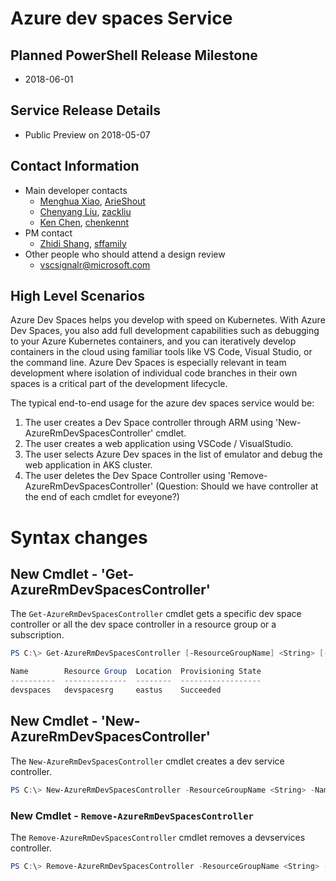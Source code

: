 # Azure dev spaces Service

## Planned PowerShell Release Milestone
- 2018-06-01

## Service Release Details
- Public Preview on 2018-05-07

## Contact Information
- Main developer contacts
   - [Menghua Xiao](menxiao@microsoft.com), [ArieShout](https://github.com/ArieShout)
   - [Chenyang Liu](chenyl@microsoft.com), [zackliu](https://github.com/zackliu)
   - [Ken Chen](kenchen@microsoft.com), [chenkennt](https://github.com/chenkennt)
- PM contact
   - [Zhidi Shang](zhshang@microsoft.com), [sffamily](https://github.com/sffamily)
- Other people who should attend a design review
   - vscsignalr@microsoft.com

## High Level Scenarios

Azure Dev Spaces helps you develop with speed on Kubernetes. With Azure Dev Spaces, you also add full development capabilities such as debugging to your Azure Kubernetes containers, and you can iteratively develop containers in the cloud using familiar tools like VS Code, Visual Studio, or the command line. Azure Dev Spaces is especially relevant in team development where isolation of individual code branches in their own spaces is a critical part of the development lifecycle.

The typical end-to-end usage for the azure dev spaces service would be:

1. The user creates a Dev Space controller through ARM using 'New-AzureRmDevSpacesController' cmdlet.
2. The user creates a web application using VSCode / VisualStudio.
3. The user selects Azure Dev spaces in the list of emulator and debug the web application in AKS cluster.
4. The user deletes the Dev Space Controller using 'Remove-AzureRmDevSpacesController' (Question: Should we have controller at the end of each cmdlet for eveyone?)

# Syntax changes

## New Cmdlet - 'Get-AzureRmDevSpacesController' 

The `Get-AzureRmDevSpacesController` cmdlet gets a specific dev space controller or all the dev space controller in a resource group or a subscription.

```powershell
PS C:\> Get-AzureRmDevSpacesController [-ResourceGroupName] <String> [-Name] <String> [-DefaultProfile <IAzureContextContainer>] [<CommonParameters>]

Name        Resource Group  Location  Provisioning State
----------  --------------  --------  ------------------
devspaces   devspacesrg     eastus    Succeeded
```

## New Cmdlet - 'New-AzureRmDevSpacesController' 

The `New-AzureRmDevSpacesController` cmdlet creates a dev service controller.

```powershell
PS C:\> New-AzureRmDevSpacesController -ResourceGroupName <String> -Name <String> -AKSClusterName <String>  [-Location <String>] [-AKSResourceGroupName <String>] [-DefaultProfile <IAzureContextContainer>] [<CommonParameters>]
```

### New Cmdlet - `Remove-AzureRmDevSpacesController`

The `Remove-AzureRmDevSpacesController` cmdlet removes a devservices controller.

```powershell
PS C:\> Remove-AzureRmDevSpacesController -ResourceGroupName <String> -Name <String> [-DefaultProfile <IAzureContextContainer>] [<CommonParameters>]
```

